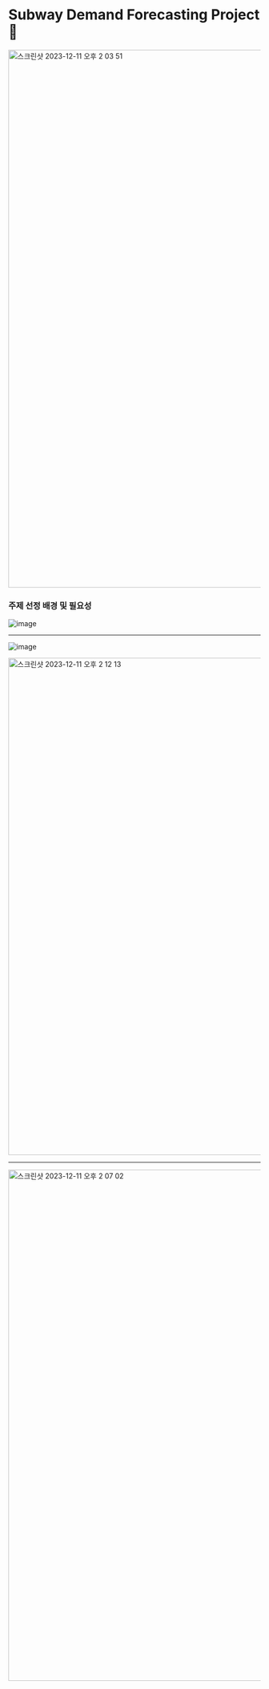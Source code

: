 # Subway Demand Forecasting Project 🚆
<img width="1072" alt="스크린샷 2023-12-11 오후 2 03 51" src="https://github.com/1eeseo/2022/assets/101313864/19af4061-baa2-4acc-b9d3-08ff046f188f">



### 주제 선정 배경 및 필요성

![image](https://github.com/1eeseo/2022/assets/101313864/0752b8ce-60b1-4238-9166-d9c5add4810e)

------

![image](https://github.com/1eeseo/2022/assets/101313864/54c3398e-0b00-4167-b444-3e66ac666be0)

<img width="991" alt="스크린샷 2023-12-11 오후 2 12 13" src="https://github.com/1eeseo/2022/assets/101313864/15f638a7-645d-4c1d-84f4-8f8496773962">




-------
<img width="1019" alt="스크린샷 2023-12-11 오후 2 07 02" src="https://github.com/1eeseo/2022/assets/101313864/8a92d4a0-9e86-4642-a48a-cebff00d3c02">


